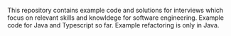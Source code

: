 This repository contains example code and solutions for interviews which focus on relevant skills and knowldege for software engineering. Example code for Java and Typescript so far. Example refactoring is only in Java.
